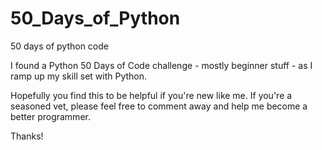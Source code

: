 # 50_Days_of_Python
50 days of python code

I found a Python 50 Days of Code challenge - mostly beginner stuff - as I ramp up my skill set with Python.

Hopefully you find this to be helpful if you're new like me. If you're a seasoned vet, please feel free to comment away and help me become a better programmer.

Thanks!
